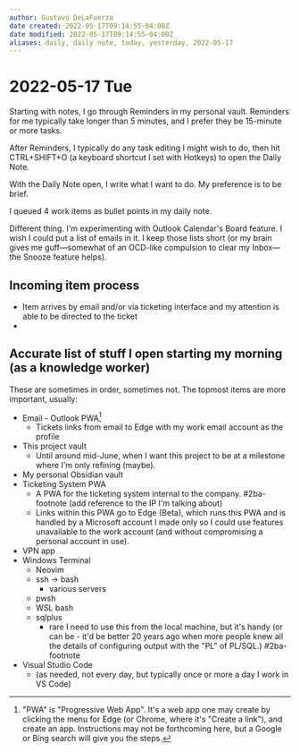 ```yaml
---
author: Gustavo DeLaFuerza
date created: 2022-05-17T09:14:55-04:00Z
date modified: 2022-05-17T09:14:55-04:00Z
aliases: daily, daily note, today, yesterday, 2022-05-17
---
```


# 2022-05-17 Tue

Starting with notes, I go through Reminders in my personal vault. Reminders for me typically take longer than 5 minutes, and I prefer they be 15-minute or more tasks.

After Reminders, I typically do any task editing I might wish to do, then hit CTRL+SHIFT+O (a keyboard shortcut I set with Hotkeys) to open the Daily Note. 

With the Daily Note open, I write what I want to do. My preference is to be brief.

I queued 4 work items as bullet points in my daily note.

Different thing. I'm experimenting with Outlook Calendar's Board feature. I wish I could put a list of emails in it. I keep those lists short (or my brain gives me guff&mdash;somewhat of an OCD-like compulsion to clear my Inbox&mdash;the Snooze feature helps).

## Incoming item process

- Item arrives by email and/or via ticketing interface and my attention is able to be directed to the ticket
- 

## Accurate list of stuff I open starting my morning (as a knowledge worker)

These are sometimes in order, sometimes not. The topmost items are more important, usually:

- Email - Outlook PWA[^1]
	- Tickets links from email to Edge with my work email account as the profile
- This project vault
	- Until around mid-June, when I want this project to be at a milestone where I'm only refining (maybe).
- My personal Obsidian vault
- Ticketing System PWA 
	- A PWA for the ticketing system internal to the company. #2ba-footnote (add reference to the IP I'm talking about)
	- Links within this PWA go to Edge (Beta), which runs this PWA and is handled by a Microsoft account I made only so I could use features unavailable to the work account (and without compromising a personal account in use).
- VPN app
- Windows Terminal
	- Neovim
	- ssh -> bash
		- various servers
	- pwsh
	- WSL bash
	- sqlplus
		- rare I need to use this from the local machine, but it's handy (or can be - it'd be better 20 years ago when more people knew all the details of configuring output with the "PL" of PL/SQL.) #2ba-footnote 
- Visual Studio Code 
	- (as needed, not every day, but typically once or more a day I work in VS Code)
[^1]: "PWA" is "Progressive Web App". It's a web app one may create by clicking the menu for Edge (or Chrome, where it's "Create a link"), and create an app. Instructions may not be forthcoming here, but a Google or Bing search will give you the steps.